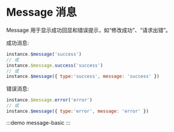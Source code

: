 # Message 消息

Message 用于显示成功回显和错误提示，如“修改成功”、“请求出错”。

成功消息:
```js
instance.$message('success')
// 或
instance.$message.success('success')
// 或
instance.$message({ type:'success', message: 'success' })
```

错误消息:
```js
instance.$message.error('error')
// 或
instance.$message({ type:'error', message: 'error' })
```
:::demo message-basic
:::